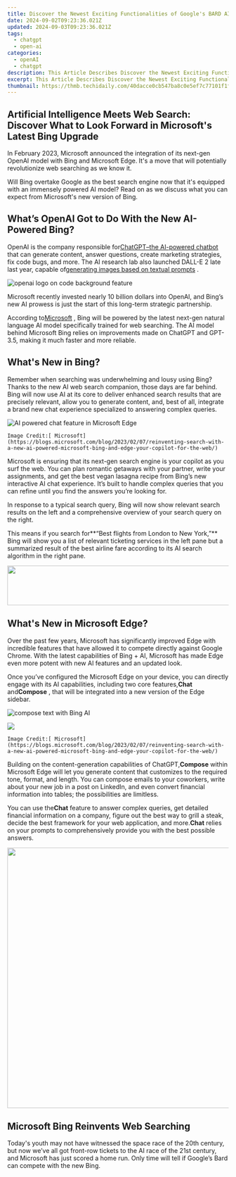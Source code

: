 ```yaml
---
title: Discover the Newest Exciting Functionalities of Google's BARD AI From This Year's I/O Event
date: 2024-09-02T09:23:36.021Z
updated: 2024-09-03T09:23:36.021Z
tags:
  - chatgpt
  - open-ai
categories:
  - openAI
  - chatgpt
description: This Article Describes Discover the Newest Exciting Functionalities of Google's BARD AI From This Year's I/O Event
excerpt: This Article Describes Discover the Newest Exciting Functionalities of Google's BARD AI From This Year's I/O Event
thumbnail: https://thmb.techidaily.com/40dacce0cb547ba8c0e5ef7c77101f1f8b7f316b2e066f32c3a4f5370faddce4.jpg
---
```


## Artificial Intelligence Meets Web Search: Discover What to Look Forward in Microsoft's Latest Bing Upgrade

 In February 2023, Microsoft announced the integration of its next-gen OpenAI model with Bing and Microsoft Edge. It's a move that will potentially revolutionize web searching as we know it.

 Will Bing overtake Google as the best search engine now that it's equipped with an immensely powered AI model? Read on as we discuss what you can expect from Microsoft's new version of Bing.

## What’s OpenAI Got to Do With the New AI-Powered Bing?

 OpenAI is the company responsible for[ChatGPT–the AI-powered chatbot](http://www.makeuseof.com/how-to-use-chatgpt-by-openai/) that can generate content, answer questions, create marketing strategies, fix code bugs, and more. The AI research lab also launched DALL-E 2 late last year, capable of[generating images based on textual prompts](https://www.makeuseof.com/how-to-use-dall-e-2/) .

![openai logo on code background feature](https://static1.makeuseofimages.com/wordpress/wp-content/uploads/2023/02/openai-logo-on-code-background-feature.jpg)

 Microsoft recently invested nearly 10 billion dollars into OpenAI, and Bing’s new AI prowess is just the start of this long-term strategic partnership.

 According to[Microsoft](https://blogs.microsoft.com/blog/2023/02/07/reinventing-search-with-a-new-ai-powered-microsoft-bing-and-edge-your-copilot-for-the-web/) , Bing will be powered by the latest next-gen natural language AI model specifically trained for web searching. The AI model behind Microsoft Bing relies on improvements made on ChatGPT and GPT-3.5, making it much faster and more reliable.

## What's New in Bing?

 Remember when searching was underwhelming and lousy using Bing? Thanks to the new AI web search companion, those days are far behind. Bing will now use AI at its core to deliver enhanced search results that are precisely relevant, allow you to generate content, and, best of all, integrate a brand new chat experience specialized to answering complex queries.

![AI powered chat feature in Microsoft Edge](https://static1.makeuseofimages.com/wordpress/wp-content/uploads/2023/02/bing-chat-new.jpg)

` Image Credit:[ Microsoft](https://blogs.microsoft.com/blog/2023/02/07/reinventing-search-with-a-new-ai-powered-microsoft-bing-and-edge-your-copilot-for-the-web/) `

 Microsoft is ensuring that its next-gen search engine is your copilot as you surf the web. You can plan romantic getaways with your partner, write your assignments, and get the best vegan lasagna recipe from Bing’s new interactive AI chat experience. It’s built to handle complex queries that you can refine until you find the answers you’re looking for.

 In response to a typical search query, Bing will now show relevant search results on the left and a comprehensive overview of your search query on the right.

 This means if you search for**“Best flights from London to New York,”** Bing will show you a list of relevant ticketing services in the left pane but a summarized result of the best airline fare according to its AI search algorithm in the right pane.

<!-- affiliate ads begin -->
<a href="https://united.elfm.net/c/5597632/517826/4704" target="_top" id="517826"><img src="//a.impactradius-go.com/display-ad/4704-517826" border="0" alt="" width="728" height="90"/></a><img height="0" width="0" src="https://united.elfm.net/i/5597632/517826/4704" style="position:absolute;visibility:hidden;" border="0" />
<!-- affiliate ads end -->
## What's New in Microsoft Edge?

 Over the past few years, Microsoft has significantly improved Edge with incredible features that have allowed it to compete directly against Google Chrome. With the latest capabilities of Bing + AI, Microsoft has made Edge even more potent with new AI features and an updated look.

 Once you’ve configured the Microsoft Edge on your device, you can directly engage with its AI capabilities, including two core features,**Chat** and**Compose** , that will be integrated into a new version of the Edge sidebar.

![compose text with Bing AI](https://static1.makeuseofimages.com/wordpress/wp-content/uploads/2023/02/bing-ai-compose-new.jpg)

<!-- affiliate ads begin -->
<a href="https://secure.2checkout.com/order/checkout.php?PRODS=4615471&QTY=1&AFFILIATE=108875&CART=1"><img src="https://images.wondershare.com/affiliate-image/affiliate_banners_en/max_782x90.png" border="0"></a>
<!-- affiliate ads end -->
` Image Credit:[ Microsoft](https://blogs.microsoft.com/blog/2023/02/07/reinventing-search-with-a-new-ai-powered-microsoft-bing-and-edge-your-copilot-for-the-web/) `

 Building on the content-generation capabilities of ChatGPT,**Compose** within Microsoft Edge will let you generate content that customizes to the required tone, format, and length. You can compose emails to your coworkers, write about your new job in a post on LinkedIn, and even convert financial information into tables; the possibilities are limitless.

 You can use the**Chat** feature to answer complex queries, get detailed financial information on a company, figure out the best way to grill a steak, decide the best framework for your web application, and more.**Chat** relies on your prompts to comprehensively provide you with the best possible answers.

<!-- affiliate ads begin -->
<a href="https://mushroom-supplies.sjv.io/c/5597632/1692242/18134" target="_top" id="1692242"><img src="//a.impactradius-go.com/display-ad/18134-1692242" border="0" alt="" width="834" height="592"/></a><img height="0" width="0" src="https://imp.pxf.io/i/5597632/1692242/18134" style="position:absolute;visibility:hidden;" border="0" />
<!-- affiliate ads end -->
## Microsoft Bing Reinvents Web Searching

 Today's youth may not have witnessed the space race of the 20th century, but now we’ve all got front-row tickets to the AI race of the 21st century, and Microsoft has just scored a home run. Only time will tell if Google’s Bard can compete with the new Bing.


<ins class="adsbygoogle"
     style="display:block"
     data-ad-format="autorelaxed"
     data-ad-client="ca-pub-7571918770474297"
     data-ad-slot="1223367746"></ins>



<ins class="adsbygoogle"
     style="display:block"
     data-ad-client="ca-pub-7571918770474297"
     data-ad-slot="8358498916"
     data-ad-format="auto"
     data-full-width-responsive="true"></ins>


